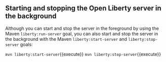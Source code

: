 ## Starting and stopping the Open Liberty server in the background 

Although you can start and stop the server in the foreground by using the Maven `liberty:run-server` goal, you can also start and stop the server in the background with the Maven `liberty:start-server` and `liberty:stop-server` goals:

`mvn liberty:start-server`{{execute}}
`mvn liberty:stop-server`{{execute}}

